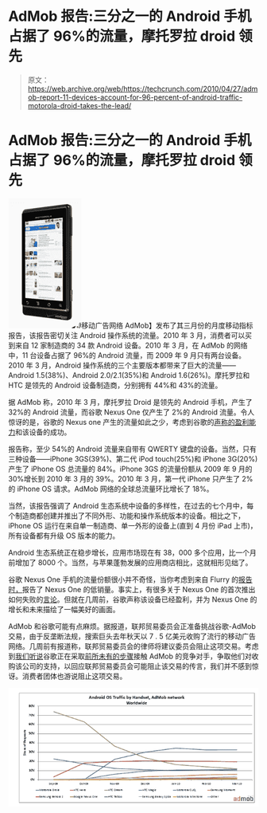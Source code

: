 # AdMob 报告:三分之一的 Android 手机占据了 96%的流量，摩托罗拉 droid 领先 

> 原文：<https://web.archive.org/web/https://techcrunch.com/2010/04/27/admob-report-11-devices-account-for-96-percent-of-android-traffic-motorola-droid-takes-the-lead/>

# AdMob 报告:三分之一的 Android 手机占据了 96%的流量，摩托罗拉 droid 领先

![](img/154e98571c4729526759c0f0079fd622.png)移动广告网络 AdMob】发布了其三月份的月度移动指标报告，该报告密切关注 Android 操作系统的流量。2010 年 3 月，消费者可以买到来自 12 家制造商的 34 款 Android 设备。2010 年 3 月，在 AdMob 的网络中，11 台设备占据了 96%的 Android 流量，而 2009 年 9 月只有两台设备。2010 年 3 月，Android 操作系统的三个主要版本都带来了巨大的流量——Android 1.5(38%)、Android 2.0/2.1(35%)和 Android 1.6(26%)。摩托罗拉和 HTC 是领先的 Android 设备制造商，分别拥有 44%和 43%的流量。

据 AdMob 称，2010 年 3 月，摩托罗拉 Droid 是领先的 Android 手机，产生了 32%的 Android 流量，而谷歌 Nexus One 仅产生了 2%的 Android 流量。令人惊讶的是，谷歌的 Nexus one 产生的流量如此之少，考虑到谷歌的[声称的盈利能力](https://web.archive.org/web/20221006201824/https://beta.techcrunch.com/2010/04/15/google-android-market-now-serving-38000-apps-nexus-one-is-a-profitable-business/)和该设备的成功。

报告称，至少 54%的 Android 流量来自带有 QWERTY 键盘的设备。当然，只有三种设备——iPhone 3GS(39%)、第二代 iPod touch(25%)和 iPhone 3G(20%)产生了 iPhone OS 总流量的 84%。iPhone 3GS 的流量份额从 2009 年 9 月的 30%增长到 2010 年 3 月的 39%。2010 年 3 月，第一代 iPhone 只产生了 2%的 iPhone OS 请求。AdMob 网络的全球总流量环比增长了 18%。

当然，该报告强调了 Android 生态系统中设备的多样性，在过去的七个月中，每个制造商都创建并推出了不同外形、功能和操作系统版本的设备。相比之下，iPhone OS 运行在来自单一制造商、单一外形的设备上(直到 4 月份 iPad 上市)，所有设备都有升级 OS 版本的能力。

Android 生态系统正在稳步增长，应用市场现在有 38，000 多个应用，比一个月前增加了 8000 个。当然，与苹果蓬勃发展的应用商店相比，这就相形见绌了。

谷歌 Nexus One 手机的流量份额很小并不奇怪，当你考虑到来自 Flurry 的[报告时，](https://web.archive.org/web/20221006201824/http://www.mobilecrunch.com/2010/03/16/flurry-more-droid-devices-than-iphones-sold-in-first-74-days-on-the-market/)报告了 Nexus One 的低销量。事实上，有很多关于 Nexus One 的首次推出如何失败的[言论](https://web.archive.org/web/20221006201824/http://www.techmeme.com/100316/p15#a100316p15)。但就在几周前，谷歌声称该设备已经盈利，并为 Nexus One 的增长和未来描绘了一幅美好的画面。

AdMob 和谷歌可能有点麻烦。据报道，联邦贸易委员会正准备挑战谷歌-AdMob 交易，由于反垄断法规，搜索巨头去年秋天以 7 . 5 亿美元收购了流行的移动广告网络。几周前有报道称，联邦贸易委员会的律师将建议委员会阻止这项交易。考虑到[我们听说](https://web.archive.org/web/20221006201824/https://beta.techcrunch.com/2010/04/02/4info-tells-ftc-approve-the-googleadmob-deal/)谷歌正在采取[前所未有的步骤](https://web.archive.org/web/20221006201824/https://beta.techcrunch.com/2010/03/17/google-asks-mobile-companies-for-help-with-ftc-over-admob-deal/)接触 AdMob 的竞争对手，争取他们对收购该公司的支持，以回应联邦贸易委员会可能阻止该交易的传言，我们并不感到惊讶。消费者团体也游说阻止这项交易。

![](img/94caf05ce406c285579830c98abfc9cb.png)